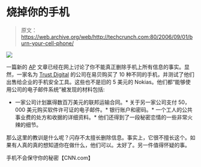 # 烧掉你的手机

> 原文：<https://web.archive.org/web/http://techcrunch.com:80/2006/09/01/burn-your-cell-phone/>

![](img/3b3b3254d6fba7a2c11e0e0849b8182a.png)

一篇新的 [AP](https://web.archive.org/web/20200808041634/http://associatedpress.com/) 文章已经在网上讨论了你不能真正删除手机上所有信息的事实。显然，一家名为 [Trust Digital](https://web.archive.org/web/20200808041634/http://www.trustdigital.com/) 的公司在易贝购买了 10 种不同的手机，并测试了他们出售给企业的手机安全工具。这些也不是旧的 5 美元的 Nokias。他们都“能够使用公司的电子邮件系统”被发现的材料包括:

*   一家公司计划赢得数百万美元的联邦运输合同。*   关于另一家公司支付 50，000 美元购买软件许可证的电子邮件。*   银行账户和密码。*   一个工人的公共事业费的处方和收据的详细资料。*   他们还得到了一段秘密恋情的一些非常火辣的细节。

那么这里的教训是什么呢？闪存不太擅长删除信息。事实上，它很不擅长这个。如果有人真的真的想知道你在做什么，他们可以。太好了。另一件值得怀疑的事。

手机不会保守你的秘密【CNN.com】